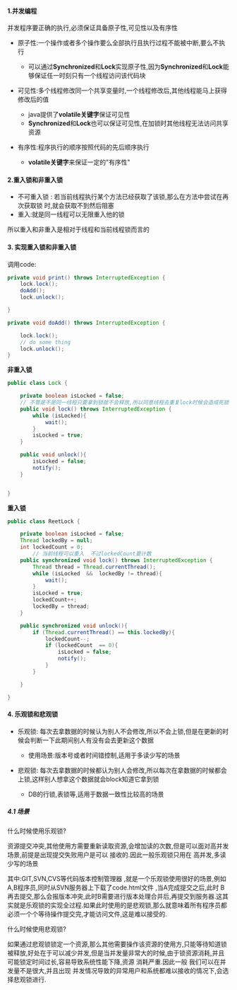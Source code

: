#### 1.并发编程

并发程序要正确的执行,必须保证具备原子性,可见性以及有序性



- 原子性:一个操作或者多个操作要么全部执行且执行过程不能被中断,要么不执行
  - 可以通过**Synchronized**和**Lock**实现原子性,因为**Synchronized**和**Lock**能够保证任一时刻只有一个线程访问该代码块

- 可见性:多个线程修改同一个共享变量时,一个线程修改后,其他线程能马上获得修改后的值
  - java提供了**volatile关键字**保证可见性
  - **Synchronized**和**Lock**也可以保证可见性,在加锁时其他线程无法访问共享资源

- 有序性:程序执行的顺序按照代码的先后顺序执行
  - **volatile关键字**来保证一定的"有序性"

#### 2.重入锁和非重入锁

- 不可重入锁 : 若当前线程执行某个方法已经获取了该锁,那么在方法中尝试在再次获取锁 时,就会获取不到然后阻塞
- 重入:就是同一线程可以无限重入他的锁

所以重入和非重入是相对于线程和当前线程锁而言的

#### 3. 实现重入锁和非重入锁

调用code:

```java
private void print() throws InterruptedException {
    lock.lock();
    doAdd();
    lock.unlock();

}

private void doAdd() throws InterruptedException {

    lock.lock();
    // do some thing
    lock.unlock();
}
```

**非重入锁**

```java
public class Lock {

    private boolean isLocked = false;
  	// 不管是不是同一线程只要拿到锁就不会释放,所以同意线程去重复lock时候会造成死锁
    public void lock() throws InterruptedException {
        while (isLocked){
            wait();
        }
        isLocked = true;
    }

    public void unlock(){
        isLocked = false;
        notify();
    }


}
```

**重入锁**

```java
public class ReetLock {

    private boolean isLocked = false;
    Thread lockedBy = null;
    int lockedCount = 0;
		// 当前线程可以重入  不过lockedCount要计数
    public synchronized void lock() throws InterruptedException {
        Thread thread = Thread.currentThread();
        while (isLocked  &&  lockedBy != thread){
            wait();
        }
        isLocked = true;
        lockedCount++;
        lockedBy = thread;
    }

    public synchronized void unlock(){
        if (Thread.currentThread() == this.lockedBy){
            lockedCount--;
            if (lockedCount  == 0){
                isLocked = false;
                notify();
            }
        }

    }

}
```

#### 4. 乐观锁和悲观锁

- 乐观锁: 每次去拿数据的时候认为别人不会修改,所以不会上锁,但是在更新的时候会判断一下此期间别人有没有会去更新这个数据
  - 使用场景:版本号或者时间错控制,适用于多读少写的场景

- 悲观锁: 每次去拿数据的时候都认为别人会修改,所以每次在拿数据的时候都会上锁,这样别人想拿这个数据就会block知道它拿到锁
  - DB的行锁,表锁等,适用于数据一致性比较高的场景



##### 4.1 场景

什么时候使用乐观锁?

资源提交冲突,其他使用方需要重新读取资源,会增加读的次数,但是可以面对高并发场景,前提是出现提交失败用户是可以 接收的.因此一般乐观锁只用在 高并发,多读少写的场景

其中:GIT,SVN,CVS等代码版本控制管理器 ,就是一个乐观锁使用很好的场景,例如A,B程序员,同时从SVN服务器上下载了code.html文件 ,当A完成提交之后,此时 B再去提交,那么会报版本冲突,此时B需要进行版本处理合并后,再提交到服务器.这其实就是乐观锁的实现全过程.如果此时使用的是悲观锁,那么就意味着所有程序员都必须一个个等待操作提交完,才能访问文件,这是难以接受的.

什么时候使用悲观锁?

如果通过悲观锁锁定一个资源,那么其他需要操作该资源的使用方,只能等待知道锁被释放,好处在于可以减少并发,但是当并发量非常大的时候,由于锁资源消耗,并且可能锁定时间过长,容易导致系统性能下降,资源 消耗严重.因此一般 我们可以在并发量不是很大,并且出现 并发情况导致的异常用户和系统都难以接收的情况下,会选择悲观锁进行.



